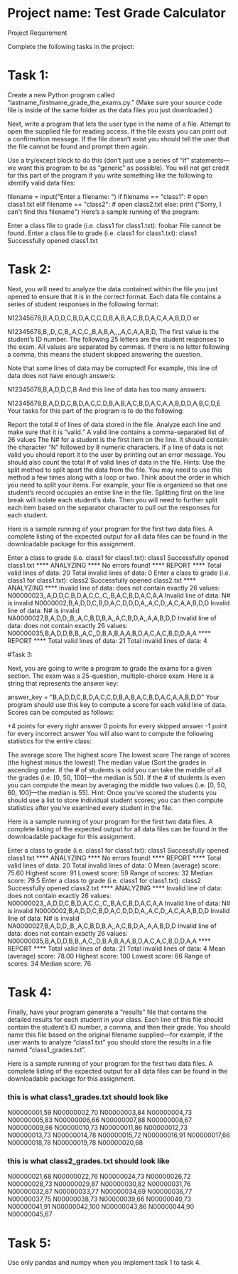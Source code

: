 
# Project name: Test Grade Calculator

Project Requirement

Complete the following tasks in the project:

# Task 1:

Create a new Python program called “lastname_firstname_grade_the_exams.py.” (Make sure your source code file is inside of the same folder as the data files you just downloaded.)

Next, write a program that lets the user type in the name of a file. Attempt to open the supplied file for reading access. If the file exists you can print out a confirmation message. If the file doesn’t exist you should tell the user that the file cannot be found and prompt them again.

Use a try/except block to do this (don’t just use a series of “if” statements—we want this program to be as “generic” as possible). You will not get credit for this part of the program if you write something like the following to identify valid data files:

filename = input("Enter a filename: ")
if filename == "class1":
        # open class1.txt
elif filename == "class2":
        # open class2.txt
else:
        print ("Sorry, I can't find this filename")
Here’s a sample running of the program:

Enter a class file to grade (i.e. class1 for class1.txt): foobar
File cannot be found.
Enter a class file to grade (i.e. class1 for class1.txt): class1
Successfully opened class1.txt

# Task 2:

Next, you will need to analyze the data contained within the file you just opened to ensure that it is in the correct format. Each data file contains a series of student responses in the following format:

N12345678,B,A,D,D,C,B,D,A,C,C,D,B,A,B,A,C,B,D,A,C,A,A,B,D,D
or

N12345678,B,,D,,C,B,,A,C,C,,B,A,B,A,,,,A,C,A,A,B,D,
The first value is the student’s ID number. The following 25 letters are the student responses to the exam. All values are separated by commas. If there is no letter following a comma, this means the student skipped answering the question.

Note that some lines of data may be corrupted! For example, this line of data does not have enough answers:

N12345678,B,A,D,D,C,B
And this line of data has too many answers:

N12345678,B,A,D,D,C,B,D,A,C,C,D,B,A,B,A,C,B,D,A,C,A,A,B,D,D,A,B,C,D,E
Your tasks for this part of the program is to do the following:

Report the total # of lines of data stored in the file.
Analyze each line and make sure that it is “valid.”
A valid line contains a comma-separated list of 26 values
The N# for a student is the first item on the line. It should contain the character “N” followed by 8 numeric characters.
If a line of data is not valid you should report it to the user by printing out an error message. You should also count the total # of valid lines of data in the file.
Hints: Use the split method to split apart the data from the file. You may need to use this method a few times along with a loop or two. Think about the order in which you need to split your items. For example, your file is organized so that one student’s record occupies an entire line in the file. Splitting first on the line break will isolate each student’s data. Then you will need to further split each item based on the separator character to pull out the responses for each student.

Here is a sample running of your program for the first two data files. A complete listing of the expected output for all data files can be found in the downloadable package for this assignment.

Enter a class to grade (i.e. class1 for class1.txt): class1
Successfully opened class1.txt
**** ANALYZING ****
No errors found!
**** REPORT ****
Total valid lines of data: 20
Total invalid lines of data: 0
Enter a class to grade (i.e. class1 for class1.txt): class2
Successfully opened class2.txt
**** ANALYZING ****
Invalid line of data: does not contain exactly 26 values:
N00000023,,A,D,D,C,B,D,A,C,C,,C,,B,A,C,B,D,A,C,A,A
Invalid line of data: N# is invalid
N0000002,B,A,D,D,C,B,D,A,C,D,D,D,A,,A,C,D,,A,C,A,A,B,D,D
Invalid line of data: N# is invalid
NA0000027,B,A,D,D,,B,,A,C,B,D,B,A,,A,C,B,D,A,,A,A,B,D,D
Invalid line of data: does not contain exactly 26 values:
N00000035,B,A,D,D,B,B,,A,C,,D,B,A,B,A,A,B,D,A,C,A,C,B,D,D,A,A
**** REPORT ****
Total valid lines of data: 21
Total invalid lines of data: 4

#Task 3:

Next, you are going to write a program to grade the exams for a given section. The exam was a 25-question, multiple-choice exam. Here is a string that represents the answer key:

answer_key = "B,A,D,D,C,B,D,A,C,C,D,B,A,B,A,C,B,D,A,C,A,A,B,D,D"
Your program should use this key to compute a score for each valid line of data. Scores can be computed as follows:

+4 points for every right answer
0 points for every skipped answer
-1 point for every incorrect answer
You will also want to compute the following statistics for the entire class:

The average score
The highest score
The lowest score
The range of scores (the highest minus the lowest)
The median value (Sort the grades in ascending order. If the # of students is odd you can take the middle of all the grades (i.e. [0, 50, 100]—the median is 50). If the # of students is even you can compute the mean by averaging the middle two values (i.e. [0, 50, 60, 100]—the median is 55).
Hint: Once you’ve scored the students you should use a list to store individual student scores; you can then compute statistics after you’ve examined every student in the file.

Here is a sample running of your program for the first two data files. A complete listing of the expected output for all data files can be found in the downloadable package for this assignment.

Enter a class to grade (i.e. class1 for class1.txt): class1
Successfully opened class1.txt
**** ANALYZING ****
No errors found!
**** REPORT ****
Total valid lines of data: 20
Total invalid lines of data: 0 
Mean (average) score: 75.60
Highest score: 91
Lowest score: 59
Range of scores: 32
Median score: 79.5
Enter a class to grade (i.e. class1 for class1.txt): class2
Successfully opened class2.txt 
**** ANALYZING **** 
Invalid line of data: does not contain exactly 26 values:
N00000023,,A,D,D,C,B,D,A,C,C,,C,,B,A,C,B,D,A,C,A,A 
Invalid line of data: N# is invalid
N0000002,B,A,D,D,C,B,D,A,C,D,D,D,A,,A,C,D,,A,C,A,A,B,D,D 
Invalid line of data: N# is invalid
NA0000027,B,A,D,D,,B,,A,C,B,D,B,A,,A,C,B,D,A,,A,A,B,D,D 
Invalid line of data: does not contain exactly 26 values:
N00000035,B,A,D,D,B,B,,A,C,,D,B,A,B,A,A,B,D,A,C,A,C,B,D,D,A,A 
**** REPORT **** 
Total valid lines of data: 21
Total invalid lines of data: 4 
Mean (average) score: 78.00
Highest score: 100
Lowest score: 66
Range of scores: 34
Median score: 76

# Task 4:

Finally, have your program generate a “results” file that contains the detailed results for each student in your class. Each line of this file should contain the student’s ID number, a comma, and then their grade. You should name this file based on the original filename supplied—for example, if the user wants to analyze “class1.txt” you should store the results in a file named “class1_grades.txt”.

Here is a sample running of your program for the first two data files. A complete listing of the expected output for all data files can be found in the downloadable package for this assignment.

### this is what class1_grades.txt should look like                               
N00000001,59
N00000002,70
N00000003,84
N00000004,73
N00000005,83
N00000006,66
N00000007,88
N00000008,67
N00000009,86
N00000010,73
N00000011,86
N00000012,73
N00000013,73
N00000014,78
N00000015,72
N00000016,91
N00000017,66
N00000018,78
N00000019,78
N00000020,68
### this is what class2_grades.txt should look like
N00000021,68
N00000022,76
N00000024,73
N00000026,72
N00000028,73
N00000029,87
N00000030,82
N00000031,76
N00000032,87
N00000033,77
N00000034,69
N00000036,77
N00000037,75
N00000038,73
N00000039,66
N00000040,73
N00000041,91
N00000042,100
N00000043,86
N00000044,90
N00000045,67

# Task 5:
Use only pandas and numpy when you implement task 1 to task 4.